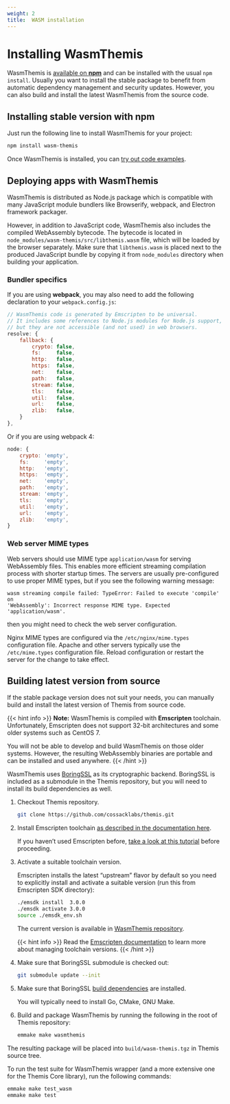 ```yaml
---
weight: 2
title:  WASM installation
---
```


# Installing WasmThemis

WasmThemis is [available on **npm**](https://www.npmjs.com/package/wasm-themis)
and can be installed with the usual `npm install`.
Usually you want to install the stable package to benefit from automatic dependency management and security updates.
However, you can also build and install the latest WasmThemis from the source code.

## Installing stable version with npm

Just run the following line to install WasmThemis for your project:

```bash
npm install wasm-themis
```

Once WasmThemis is installed, you can [try out code examples](../examples/).

## Deploying apps with WasmThemis

WasmThemis is distributed as Node.js package which is compatible with many JavaScript module bundlers
like Browserify, webpack, and Electron framework packager.

However, in addition to JavaScript code, WasmThemis also includes the compiled WebAssembly bytecode.
The bytecode is located in `node_modules/wasm-themis/src/libthemis.wasm` file,
which will be loaded by the browser separately.
Make sure that `libthemis.wasm` is placed next to the produced JavaScript bundle
by copying it from `node_modules` directory when building your application.

### Bundler specifics

If you are using **webpack**,
you may also need to add the following declaration to your `webpack.config.js`:

```javascript
// WasmThemis code is generated by Emscripten to be universal.
// It includes some references to Node.js modules for Node.js support,
// but they are not accessible (and not used) in web browsers.
resolve: {
    fallback: {
        crypto: false,
        fs:     false,
        http:   false,
        https:  false,
        net:    false,
        path:   false,
        stream: false,
        tls:    false,
        util:   false,
        url:    false,
        zlib:   false,
    }
},
```

Or if you are using webpack 4:

```javascript
node: {
    crypto: 'empty',
    fs:     'empty',
    http:   'empty',
    https:  'empty',
    net:    'empty',
    path:   'empty',
    stream: 'empty',
    tls:    'empty',
    util:   'empty',
    url:    'empty',
    zlib:   'empty',
}
```

### Web server MIME types

Web servers should use MIME type `application/wasm` for serving WebAssembly files.
This enables more efficient streaming compilation process with shorter startup times.
The servers are usually pre-configured to use proper MIME types,
but if you see the following warning message:

    wasm streaming compile failed: TypeError: Failed to execute 'compile' on
    'WebAssembly': Incorrect response MIME type. Expected 'application/wasm'.

then you might need to check the web server configuration.

Nginx MIME types are configured via the `/etc/nginx/mime.types` configuration file.
Apache and other servers typically use the `/etc/mime.types` configuration file.
Reload configuration or restart the server for the change to take effect.

## Building latest version from source

If the stable package version does not suit your needs,
you can manually build and install the latest version of Themis from source code.

{{< hint info >}}
**Note:**
WasmThemis is compiled with **Emscripten** toolchain.
Unfortunately, Emscripten does not support 32-bit architectures
and some older systems such as CentOS 7.

You will not be able to develop and build WasmThemis on those older systems.
However, the resulting WebAssembly binaries are portable
and can be installed and used anywhere.
{{< /hint >}}

WasmThemis uses [BoringSSL](https://boringssl.googlesource.com/boringssl/) as its cryptographic backend.
BoringSSL is included as a submodule in the Themis repository,
but you will need to install its build dependencies as well.

 1. Checkout Themis repository.

    ```bash
    git clone https://github.com/cossacklabs/themis.git
    ```

 2. Install Emscripten toolchain
    [as described in the documentation here](https://emscripten.org/docs/getting_started/downloads.html).

    If you haven’t used Emscripten before,
    [take a look at this tutorial](https://emscripten.org/docs/getting_started/Tutorial.html)
    before proceeding.

 3. Activate a suitable toolchain version.

    Emscripten installs the latest “upstream” flavor by default
    so you need to explicitly install and activate a suitable version
    (run this from Emscripten SDK directory):

    ```bash
    ./emsdk install  3.0.0
    ./emsdk activate 3.0.0
    source ./emsdk_env.sh
    ```

    The current version is available in [WasmThemis repository](https://github.com/cossacklabs/themis/blob/stable/src/wrappers/themis/wasm/emscripten/VERSION).

    {{< hint info >}}
Read the [Emscripten documentation](https://emscripten.org/docs/tools_reference/emsdk.html)
to learn more about managing toolchain versions.
    {{< /hint >}}

 4. Make sure that BoringSSL submodule is checked out:

    ```bash
    git submodule update --init
    ```

 5. Make sure that BoringSSL [build dependencies](https://boringssl.googlesource.com/boringssl/+/HEAD/BUILDING.md) are installed.

    You will typically need to install Go, CMake, GNU Make.

 6. Build and package WasmThemis by running the following in the root of Themis repository:

    ```bash
    emmake make wasmthemis
    ```

The resulting package will be placed into `build/wasm-themis.tgz`
in Themis source tree.

To run the test suite for WasmThemis wrapper
(and a more extensive one for the Themis Core library),
run the following commands:

```bash
emmake make test_wasm
emmake make test
```
